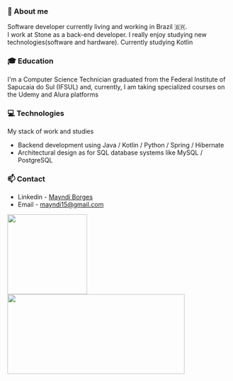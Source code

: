 ### 👤 About me
 Software developer currently living and working in Brazil 🇧🇷.  
 I work at Stone as a back-end developer.
 I really enjoy studying new technologies(software and hardware).
 Currently studying Kotlin
 
 ### 🎓 Education
  I'm a Computer Science Technician graduated from the Federal Institute of Sapucaia do Sul (IFSUL) and, currently, I am taking specialized courses on the Udemy and Alura platforms
  
 ### 💻 Technologies
 My stack of work and studies

- Backend development using Java / Kotlin / Python / Spring / Hibernate
- Architectural design as for SQL database systems like MySQL / PostgreSQL

### 📫 Contact
- Linkedin - [Mayndi Borges](https://www.linkedin.com/in/mayndi-borges/)
- Email - mayndi15@gmail.com

<div>
  <a href= "https://beacons.ai/mayndi15">
  <img height="180em" src="https://github-readme-stats.vercel.app/api?username=mayndi15&show_icons=true&theme=dracula&include_all_commits=true"/>
  <img height="180em" width="400em" src="https://github-readme-stats.vercel.app/api/top-langs/?username=mayndi15&layout=compact&langs_count&theme=dracula&include_all_commits=true"/>
</div>

